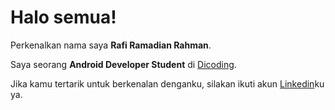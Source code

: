 # Halo semua! 

Perkenalkan nama saya **Rafi Ramadian Rahman**.

Saya seorang **Android Developer Student** di [Dicoding](https://www.dicoding.com/).

Jika kamu tertarik untuk berkenalan denganku, silakan ikuti akun [Linkedin](https://www.linkedin.com/in/rafi-ramadian-rahman-b72281219/)ku ya.

